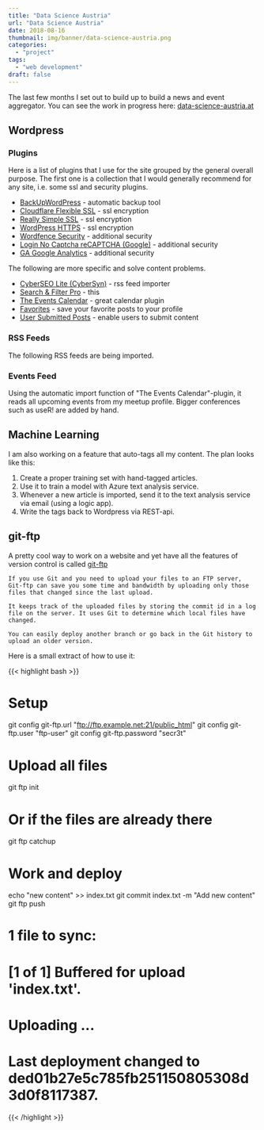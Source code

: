 ```yaml
---
title: "Data Science Austria"
url: "Data Science Austria"
date: 2018-08-16
thumbnail: img/banner/data-science-austria.png
categories:
  - "project"
tags: 
  - "web development"
draft: false
---
```


The last few months I set out to build up to build a news and event aggregator. You can see the work in progress here: <a href="https://data-science-austria.at/">data-science-austria.at</a>

## Wordpress

### Plugins

Here is a list of plugins that I use for the site grouped by the general overall purpose. The first one is a collection that I would generally recommend for any site, i.e. some ssl and security plugins. 

- <a href="https://wordpress.org/plugins/backupwordpress/">BackUpWordPress</a> - automatic backup tool
- <a href="https://wordpress.org/plugins/cloudflare-flexible-ssl/">Cloudflare Flexible SSL</a> - ssl encryption
- <a href="https://wordpress.org/plugins/really-simple-ssl/">Really Simple SSL</a> - ssl encryption
- <a href="https://wordpress.org/plugins/wordpress-https/">WordPress HTTPS</a> - ssl encryption
- <a href="https://wordpress.org/plugins/wordfence/">Wordfence Security</a> - additional security
- <a href="https://wordpress.org/plugins/login-recaptcha/">Login No Captcha reCAPTCHA (Google)</a> - additional security
- <a href="https://wordpress.org/plugins/ga-google-analytics/">GA Google Analytics</a> - additional security

The following are more specific and solve content problems. 

- <a href="https://wordpress.org/plugins/cybersyn/">CyberSEO Lite (CyberSyn)</a> - rss feed importer
- <a href="https://wordpress.org/plugins/search-filter/">Search & Filter Pro</a> - this 
- <a href="https://wordpress.org/plugins/the-events-calendar/">The Events Calendar</a> - great calendar plugin
- <a href="https://wordpress.org/plugins/favorites/">Favorites</a> - save your favorite posts to your profile
- <a href="https://wordpress.org/plugins/user-submitted-posts/">User Submitted Posts</a> - enable users to submit content

### RSS Feeds

The following RSS feeds are being imported. 

### Events Feed

Using the automatic import function of "The Events Calendar"-plugin, it reads all upcoming events from my meetup profile. Bigger conferences such as useR! are added by hand. 

## Machine Learning

I am also working on a feature that auto-tags all my content. The plan looks like this:

1. Create a proper training set with hand-tagged articles. 
2. Use it to train a model with Azure text analysis service.
3. Whenever a new article is imported, send it to the text analysis service via email (using a logic app).
4. Write the tags back to Wordpress via REST-api. 

## git-ftp

A pretty cool way to work on a website and yet have all the features of version control is called <a href="https://github.com/git-ftp/git-ftp">git-ftp</a>

    If you use Git and you need to upload your files to an FTP server, Git-ftp can save you some time and bandwidth by uploading only those files that changed since the last upload.

    It keeps track of the uploaded files by storing the commit id in a log file on the server. It uses Git to determine which local files have changed.

    You can easily deploy another branch or go back in the Git history to upload an older version.

Here is a small extract of how to use it: 

{{< highlight bash >}}
# Setup
git config git-ftp.url "ftp://ftp.example.net:21/public_html"
git config git-ftp.user "ftp-user"
git config git-ftp.password "secr3t"

# Upload all files
git ftp init

# Or if the files are already there
git ftp catchup

# Work and deploy
echo "new content" >> index.txt
git commit index.txt -m "Add new content"
git ftp push
# 1 file to sync:
# [1 of 1] Buffered for upload 'index.txt'.
# Uploading ...
# Last deployment changed to ded01b27e5c785fb251150805308d3d0f8117387.
{{< /highlight >}}